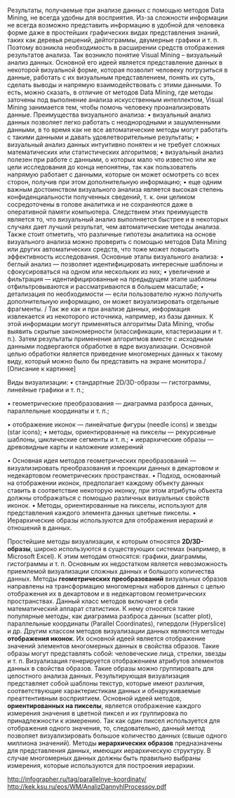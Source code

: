 Результаты, получаемые при анализе данных с помощью методов Data Mining, не всегда удобны для восприятия. Из-за сложности информации не всегда возможно представить информацию в удобной для человека форме даже в простейших графических видах представления знаний, таких как деревья решений, дейтограммы, двумерные графики и т. п. Поэтому возникла необходимость в расширении средств отображения результатов анализа. Так возникло понятие Visual Mining – визуальный анализ данных.
Основной его идеей является представление данных в некоторой визуальной форме, которая позволит человеку погрузиться в данные, работать с их визуальным представлением, понять их суть, сделать выводы и напрямую взаимодействовать с этими данными. 
То есть, можно сказать, в отличие от методов Data Mining, где методы заточены под выполнение анализа искусственным интеллектом, Visual Mining занимается тем, чтобы помочь человеку проанализировать данные. 
Преимущества визуального анализа:
•	визуальный анализ данных позволяет легко работать с неоднородными и зашумленными данными, в то время как не все автоматические методы могут работать с такими данными и давать удовлетворительные результаты;
•	визуальный анализ данных интуитивно понятен и не требует сложных математических или статистических алгоритмов;
•	визуальный анализ полезен при работе с данными, о которых мало что известно или же цели исследования до конца непонятны, так как пользователь напрямую работает с данными, которые он может осмотреть со всех сторон, получив при этом дополнительную информацию;
•	еще одним важным достоинством визуального анализа является высокая степень конфиденциальности полученных сведений, т. к. они целиком сосредоточены в голове аналитика и не сохраняются даже в оперативной памяти компьютера. 
Следствием этих преимуществ является то, что визуальный анализ выполняется быстрее и в некоторых случаях дает лучший результат, чем автоматические методы анализа. Также стоит отметить, что различные гипотезы аналитика на основе визуального анализа можно проверить с помощью методов Data Mining или других автоматических средств, что тоже может повысить эффективность исследования.
Основные этапы визуального анализа:
•	беглый анализ — позволяет идентифицировать интересные шаблоны и сфокусироваться на одном или нескольких из них; 
•	увеличение и фильтрация — идентифицированные на предыдущем этапе шаблоны отфильтровываются и рассматриваются в большем масштабе;
•	детализация по необходимости — если пользователю нужно получить дополнительную информацию, он может визуализировать отдельные фрагменты.
/ Так же как и при анализе данных, информация извлекается из некоторого источника, например, из базы данных. К этой информации могут применяться алгоритмы Data Mining, чтобы выявить скрытые закономерности (классификации, кластеризации и т. п.). Затем результаты применения алгоритмов вместе с исходными данными подвергаются обработке в ядре визуализации. Основной целью обработки является приведение многомерных данных к такому виду, который можно было бы представить на экране монитора./ [Описание к картинке]
 

Виды визуализации:
•	стандартные 2D/3D-образы — гистограммы, линейные графики и т. п.;
   
•	геометрические преобразования — диаграмма разброса данных, параллельные координаты и т. п.;
 
  
•	отображение иконок — линейчатые фигуры (needle icons) и звезды (star icons); 
•	методы, ориентированные на пикселы — рекурсивные шаблоны, циклические сегменты и т. п.;
•	иерархические образы — древовидные карты и наложение измерений

•	Основная идея методов геометрических преобразований — визуализировать преобразования и проекции данных в декартовом и недекартовом геометрических пространствах.
•	Подход, основанный на отображении иконок, предполагает каждому объекту данных ставить в соответствие некоторую иконку, при этом атрибуты объекта должны отображаться с помощью различных визуальных свойств иконок.
•	Методы, ориентированные на пикселы, используют для представления каждого элемента данных цветные пикселы.
•	Иерархические образы используются для отображения иерархий и отношений в данных.

Простейшие методы визуализации, к которым относятся **2D/3D-образы**, широко используются в существующих системах (например, в Microsoft Excel). К этим методам относятся: графики, диаграммы, гистограммы и т. п. Основным их недостатком является невозможность приемлемой визуализации сложных данных и большого количества данных.
Методы **геометрических преобразований** визуальных образов направлены на трансформацию многомерных наборов данных с целью отображения их в декартовом и в недекартовом геометрических пространствах. Данный класс методов включает в себя математический аппарат статистики. К нему относятся такие популярные методы, как диаграмма разброса данных (scatter plot), параллельные координаты (Parallel Coordinates), гипердоли (Hyperslice) и др.
Другим классом методов визуализации данных являются методы **отображения иконок**. Их основной идеей является отображение значений элементов многомерных данных в свойства образов. Такие образы могут представлять собой: человеческие лица, стрелки, звезды и т. п. Визуализация генерируется отображением атрибутов элементов данных в свойства образов. Такие образы можно группировать для целостного анализа данных. Результирующая визуализация представляет собой шаблоны текстур, которые имеют различия, соответствующие характеристикам данных и обнаруживаемые преаттентивным восприятием.
Основной идеей методов, **ориентированных на пикселы**, является отображение каждого измерения значения в цветной пиксел и их группировка по принадлежности к измерению. Так как один пиксел используется для отображения одного значения, то, следовательно, данный метод позволяет визуализировать большое количество данных (свыше одного миллиона значений).
Методы **иерархических образов** предназначены для представления данных, имеющих иерархическую структуру. В случае многомерных данных должны быть правильно выбраны измерения, которые используются для построения иерархии.

http://infographer.ru/tag/parallelnye-koordinaty/
http://kek.ksu.ru/eos/WM/AnalizDannyhIProcessov.pdf

